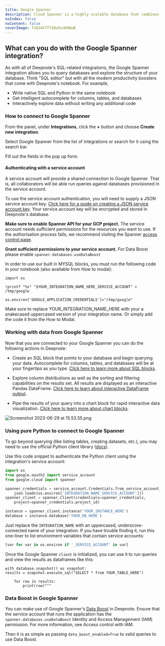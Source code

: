 ```yaml
---
title: Google Spanner
description: Cloud Spanner is a highly scalable database that combines unlimited scalability with relational semantics, such as secondary indexes, strong consistency, schemas, and SQL providing 99.999% availability in one easy solution. Hence, it’s suitable for both relational and non-relational workloads.
noIndex: false
noContent: false
coverImage: TnQJ4V7TY2BuXsnKH6wB
---
```


## What can you do with the Google Spanner integration?

As with all of Deepnote's SQL-related integrations, the Google Spanner integration allows you to query databases and explore the structure of your database. Think "SQL editor" but with all the modern productivity boosters that come with Deepnote's notebook. For example,

- Write native SQL and Python in the same notebook
- Get intelligent autocomplete for columns, tables, and databases
- Interactively explore data without writing any additional code

### How to connect to Google Spanner

From the panel, under **Integrations**, click the **+** button and choose **Create new integration**.

Select Google Spanner from the list of integrations or search for it using the search bar.

Fill out the fields in the pop up form.

#### Authenticating with a service account

A service account will provide a shared connection to Google Spanner. That is, all collaborators will be able run queries against databases provisioned in the service account.

To use the service account authentication, you will need to supply a JSON service account key. [Click here for a guide on creating a JSON service account key](https://cloud.google.com/docs/authentication/getting-started). Your service account key will be encrypted and stored in Deepnote's database.

**Make sure to enable Spanner API for your GCP project.** The service account needs sufficient permissions for the resources you want to use. If the authorisation process fails, we recommend visiting the Spanner [access control page](https://cloud.google.com/spanner/docs/iam).

**Grant sufficient permissions to your service account.**
For Data Boost please enable `spanner.databases.useDataBoost`

In order to use our built in MYSQL blocks, you must run the following code in your notebook (also available from How to modal):

```
import os

!printf "%s" "$YOUR_INTEGRATION_NAME_HERE_SERVICE_ACCOUNT" > /tmp/google

os.environ['GOOGLE_APPLICATION_CREDENTIALS']="/tmp/google"
```

Make sure to replace YOUR_INTEGRATION_NAME_HERE with your a snakecased uppercased version of your integration name. Or simply add the code it from the How to Modal.

### Working with data from Google Spanner

Now that you are connected to your Google Spanner you can do the following actions in Deepnote:

- Create an SQL block that points to your database and begin querying your data. Autocomplete for columns, tables, and databases will be at your fingertips as you type. [Click here to learn more about SQL blocks](sql-cells).

- Explore column distributions as well as the sorting and filtering capabilities on the results set. All results are displayed as an interactive Pandas DataFrame. [Click here to learn about interactive DataFrame output](variable-explorer#interactive-dataframe-output).

- Pipe the results of your query into a chart block for rapid interactive data visualization. [Click here to learn more about chart blocks](chart-blocks).

![Screenshot 2023-06-29 at 15.53.55.png](https://media.graphassets.com/BpfgyDXQwyPxdtXMz7Rw)

### Using pure Python to connect to Google Spanner

To go beyond querying (like listing tables, creating datasets, etc.), you may need to use the official Python client library ([docs](https://cloud.google.com/python/docs/reference/spanner/latest)).

Use this code snippet to authenticate the Python client using the integration's service account:

```python
import os
from google.oauth2 import service_account
from google.cloud import spanner

spanner_credentials = service_account.Credentials.from_service_account_info(
    json.loads(os.environ['INTEGRATION_NAME_SERVICE_ACCOUNT']))
spanner_client = spanner.Client(credentials=spanner_credentials,
    project=spanner_credentials.project_id)

instance = spanner_client.instance('YOUR_INSTANCE_HERE')
database = instance.database('YOUR_DB_HERE')
```

Just replace the `INTEGRATION_NAME` with an uppercased, underscore-connected name of your integration. If you have trouble finding it, run this one-liner to list environment variables that contain service accounts:

```python
[var for var in os.environ if '_SERVICE_ACCOUNT' in var]
```

Once the Google Spanner `client` is initialized, you can use it to run queries and view the results as dataframes like this:

```
with database.snapshot() as snapshot:
results = snapshot.execute_sql("SELECT * from YOUR_TABLE_HERE")

    for row in results:
        print(row)"""
```

### Data Boost in Google Spanner

You can make use of Google Spanner's [Data Boost](https://cloud.google.com/spanner/docs/databoost/databoost-overview) in Deepnote. Ensure that the service account that runs the application has the `spanner.databases.useDataBoost` Identity and Access Management (IAM) permission. For more information, see Access control with IAM.

Then it is as simple as passing `data_boost_enabled=True` to valid queries to use Data Boost.
